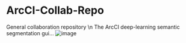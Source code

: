 # ArcCI-Collab-Repo
General collaboration repository \n
The ArcCI deep-learning semantic segmentation gui...
![image](https://user-images.githubusercontent.com/77133473/132992766-dbac62cf-e2e3-4dec-b0f5-bf33574b1834.png)
